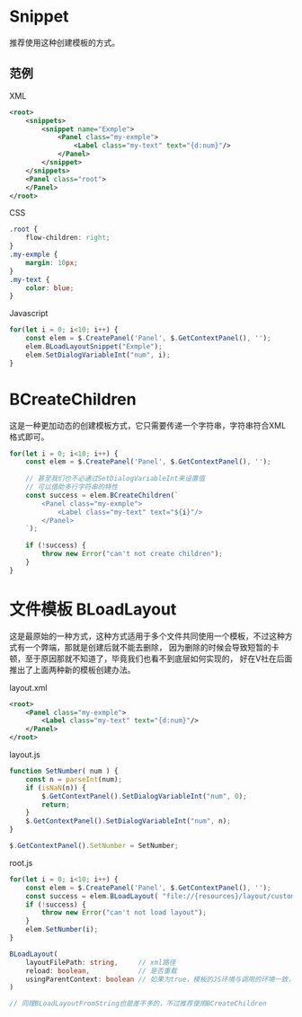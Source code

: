 # Snippet

推荐使用这种创建模板的方式。

## 范例

XML
```xml
<root>
    <snippets>
        <snippet name="Exmple">
            <Panel class="my-exmple">
                <Label class="my-text" text="{d:num}"/>
            </Panel>
        </snippet>
    </snippets>
    <Panel class="root">
    </Panel>
</root>
```

CSS
```css
.root {
    flow-children: right;
}
.my-exmple {
    margin: 10px;
}
.my-text {
    color: blue;
}
```

Javascript
```js
for(let i = 0; i<10; i++) {
    const elem = $.CreatePanel('Panel', $.GetContextPanel(), '');
    elem.BLoadLayoutSnippet("Exmple");
    elem.SetDialogVariableInt("num", i);
}
```


# BCreateChildren

这是一种更加动态的创建模板方式，它只需要传递一个字符串，字符串符合XML格式即可。

```js
for(let i = 0; i<10; i++) {
    const elem = $.CreatePanel('Panel', $.GetContextPanel(), '');
    
    // 甚至我们也不必通过SetDialogVariableInt来设置值
    // 可以借助多行字符串的特性
    const success = elem.BCreateChildren(`
        <Panel class="my-exmple">
            <Label class="my-text" text="${i}"/>
        </Panel>
    `);
    
    if (!success) {
        throw new Error("can't not create children");
    }
}
```

# 文件模板 BLoadLayout

这是最原始的一种方式，这种方式适用于多个文件共同使用一个模板，不过这种方式有一个弊端，那就是创建后就不能去删除，
因为删除的时候会导致短暂的卡顿，至于原因那就不知道了，毕竟我们也看不到底层如何实现的，
好在V社在后面推出了上面两种新的模板创建办法。

layout.xml
```xml
<root>
    <Panel class="my-exmple">
        <Label class="my-text" text="{d:num}"/>
    </Panel>
</root>
```

layout.js
```js
function SetNumber( num ) {
    const n = parseInt(num);
    if (isNaN(n)) {
        $.GetContextPanel().SetDialogVariableInt("num", 0);
        return;
    }
    $.GetContextPanel().SetDialogVariableInt("num", n);
}

$.GetContextPanel().SetNumber = SetNumber;
```

root.js
```js
for(let i = 0; i<10; i++) {
    const elem = $.CreatePanel('Panel', $.GetContextPanel(), '');
    const success = elem.BLoadLayout( "file://{resources}/layout/custom_game/layout.xml", false,  false);
    if (!success) {
        throw new Error("can't not load layout");
    }
    elem.SetNumber(i);
}
```

```typescript
BLoadLayout(
    layoutFilePath: string,     // xml路径
    reload: boolean,            // 是否重载
    usingParentContext: boolean // 如果为true，模板的JS环境与调用的环境一致，否则各自都是独立的JS环境
)

// 同理BLoadLayoutFromString也是差不多的，不过推荐使用BCreateChildren
```